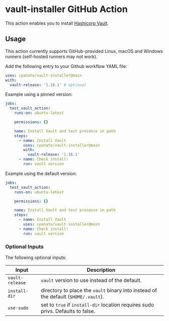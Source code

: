 # vault-installer GitHub Action

This action enables you to install [Hashicorp Vault](https://developer.hashicorp.com/vault).

## Usage

This action currently supports GitHub-provided Linux, macOS and Windows runners (self-hosted runners may not work).

Add the following entry to your Github workflow YAML file:

```yaml
uses: cpanato/vault-installer@main
with:
  vault-release: '1.16.1' # optional
```

Example using a pinned version:

```yaml
jobs:
  test_vault_action:
    runs-on: ubuntu-latest

    permissions: {}

    name: Install Vault and test presence in path
    steps:
      - name: Install Vault
        uses: cpanato/vault-installer@main
        with:
          vault-release: '1.16.1'
      - name: Check install!
        run: vault version
```

Example using the default version:

```yaml
jobs:
  test_vault_action:
    runs-on: ubuntu-latest

    permissions: {}

    name: Install Vault and test presence in path
    steps:
      - name: Install Vault
        uses: cpanato/vault-installer@main
      - name: Check install!
        run: vault version
```


### Optional Inputs

The following optional inputs:

| Input | Description |
| --- | --- |
| `vault-release` | `vault` version to use instead of the default. |
| `install-dir` | directory to place the `vault` binary into instead of the default (`$HOME/.vault`). |
| `use-sudo` | set to `true` if `install-dir` location requires sudo privs. Defaults to false. |
